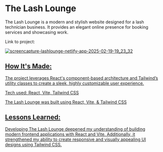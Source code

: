 <h1>The Lash Lounge</h1>
<p>The Lash Lounge is a modern and stylish website designed for a lash technician business. It provides an elegant online presence for booking services and showcasing work.</p>

Link to project: <a href="(https://lashlounge.netlify.app/)">


![screencapture-lashlounge-netlify-app-2025-02-19-19_23_32](https://github.com/user-attachments/assets/938dbfc5-3cca-4b90-a13a-a660dac54558)


<h2>How It's Made:</h2>
<p>The project leverages React's component-based architecture and Tailwind’s utility classes to create a sleek, highly customizable user experience.</p>

<p>Tech used: React, Vite, Tailwind CSS</p>

<p>The Lash Lounge was built using React, Vite, & Tailwind CSS  </p>

<h2>Lessons Learned:</h2>
<p>Developing The Lash Lounge deepened my understanding of building modern frontend applications with React and Vite. Additionally, it strengthened my ability to create responsive and visually appealing UI designs using Tailwind CSS.</p>
